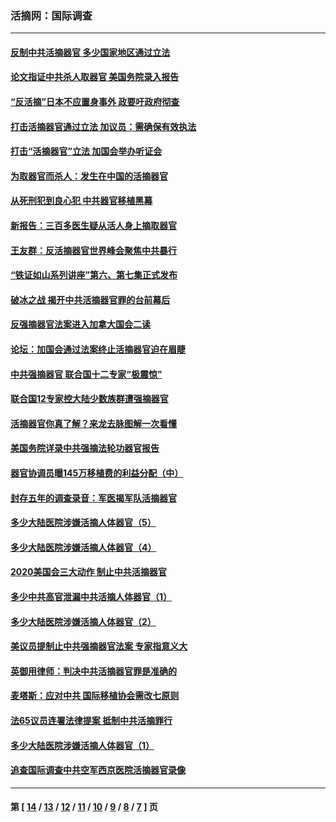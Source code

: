 ### 活摘网：国际调查
---
#### [反制中共活摘器官 多少国家地区通过立法](../../pages/nf5947/n14009863.md?07240430) 
#### [论文指证中共杀人取器官 美国务院录入报告](../../pages/nf5947/n13999890.md?07240430) 
#### [“反活摘”日本不应置身事外 政要吁政府彻查](../../pages/nf5947/n13971188.md?07240430) 
#### [打击活摘器官通过立法 加议员：需确保有效执法](../../pages/nf5947/n13886356.md?07240430) 
#### [打击“活摘器官”立法 加国会举办听证会](../../pages/nf5947/n13869362.md?07240430) 
#### [为取器官而杀人：发生在中国的活摘器官](../../pages/nf5947/n13794731.md?07240430) 
#### [从死刑犯到良心犯 中共器官移植黑幕](../../pages/nf5947/n13764669.md?07240430) 
#### [新报告：三百多医生疑从活人身上摘取器官](../../pages/nf5947/n13703044.md?07240430) 
#### [王友群：反活摘器官世界峰会聚焦中共暴行](../../pages/nf5947/n13250738.md?07240430) 
#### [“铁证如山系列讲座”第六、第七集正式发布](../../pages/nf5947/n13106287.md?07240430) 
#### [破冰之战 揭开中共活摘器官罪的台前幕后](../../pages/nf5947/n13082457.md?07240430) 
#### [反强摘器官法案进入加拿大国会二读](../../pages/nf5947/n13033450.md?07240430) 
#### [论坛：加国会通过法案终止活摘器官迫在眉睫](../../pages/nf5947/n13029839.md?07240430) 
#### [中共强摘器官 联合国十二专家“极震惊”](../../pages/nf5947/n13024313.md?07240430) 
#### [联合国12专家控大陆少数族群遭强摘器官](../../pages/nf5947/n13023877.md?07240430) 
#### [活摘器官你真了解？来龙去脉图解一次看懂](../../pages/nf5947/n13013820.md?07240430) 
#### [美国务院详录中共强摘法轮功器官报告](../../pages/nf5947/n12944519.md?07240430) 
#### [器官协调员曝145万移植费的利益分配（中）](../../pages/nf5947/n12894547.md?07240430) 
#### [封存五年的调查录音：军医揭军队活摘器官](../../pages/nf5947/n12798692.md?07240430) 
#### [多少大陆医院涉嫌活摘人体器官（5）](../../pages/nf5947/n12768383.md?07240430) 
#### [多少大陆医院涉嫌活摘人体器官（4）](../../pages/nf5947/n12664434.md?07240430) 
#### [2020美国会三大动作 制止中共活摘器官](../../pages/nf5947/n12682004.md?07240430) 
#### [多少中共高官泄漏中共活摘人体器官（1）](../../pages/nf5947/n12671234.md?07240430) 
#### [多少大陆医院涉嫌活摘人体器官（2）](../../pages/nf5947/n12655589.md?07240430) 
#### [美议员提制止中共强摘器官法案 专家指意义大](../../pages/nf5947/n12630561.md?07240430) 
#### [英御用律师：判决中共活摘器官罪是准确的](../../pages/nf5947/n12580740.md?07240430) 
#### [麦塔斯：应对中共 国际移植协会需改七原则](../../pages/nf5947/n12514711.md?07240430) 
#### [法65议员连署法律提案 抵制中共活摘罪行](../../pages/nf5947/n12437047.md?07240430) 
#### [多少大陆医院涉嫌活摘人体器官（1）](../../pages/nf5947/n12414284.md?07240430) 
#### [追查国际调查中共空军西京医院活摘器官录像](../../pages/nf5947/n12348837.md?07240430) 

---
#### 第 [ [14](./14.md?07240430) / [13](./13.md?07240430) / [12](./12.md?07240430) / [11](./11.md?07240430) / [10](./10.md?07240430) / [9](./9.md?07240430) / [8](./8.md?07240430) / [7](./7.md?07240430) ] 页
